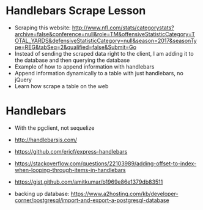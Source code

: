 # Handlebars Scrape Lesson

* Scraping this website: http://www.nfl.com/stats/categorystats?archive=false&conference=null&role=TM&offensiveStatisticCategory=TOTAL_YARDS&defensiveStatisticCategory=null&season=2017&seasonType=REG&tabSeq=2&qualified=false&Submit=Go
* Instead of sending the scraped data right to the client, I am adding it to the database and then querying the database
* Example of how to append information with handlebars
* Append information dynamically to a table with just handlebars, no jQuery
* Learn how scrape a table on the web

# Handlebars

* With the pgclient, not sequelize
* http://handlebarsjs.com/
* https://github.com/ericf/express-handlebars
* https://stackoverflow.com/questions/22103989/adding-offset-to-index-when-looping-through-items-in-handlebars
* https://gist.github.com/amitkumar/b1969e86e1379db83511


* backing up database: https://www.a2hosting.com/kb/developer-corner/postgresql/import-and-export-a-postgresql-database